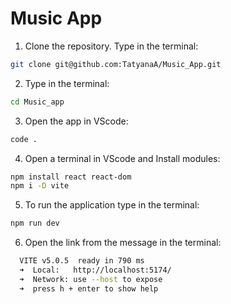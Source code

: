 # Music App


1. Clone the repository. Type in the terminal:
```bash
git clone git@github.com:TatyanaA/Music_App.git
``` 

2. Type in the terminal: 
```bash
cd Music_app
```

3. Open the app in VScode:

```bash
code .
```
4. Open a terminal in VScode and Install modules:

```bash
npm install react react-dom 
npm i -D vite 
```

5. To run the application type in the terminal:
```bash
npm run dev
```

6. Open the link from the message in the terminal:
```bash
  VITE v5.0.5  ready in 790 ms
  ➜  Local:   http://localhost:5174/
  ➜  Network: use --host to expose
  ➜  press h + enter to show help

```


